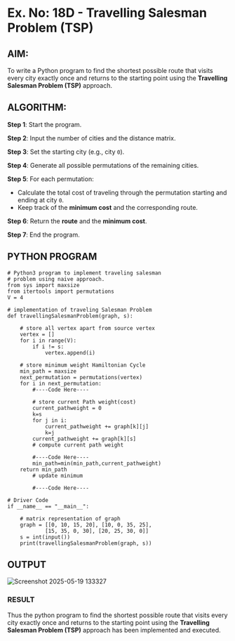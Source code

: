 # Ex. No: 18D - Travelling Salesman Problem (TSP)

## AIM:
To write a Python program to find the shortest possible route that visits every city exactly once and returns to the starting point using the **Travelling Salesman Problem (TSP)** approach.

## ALGORITHM:

**Step 1**: Start the program.

**Step 2**: Input the number of cities and the distance matrix.

**Step 3**: Set the starting city (e.g., city `0`).

**Step 4**: Generate all possible permutations of the remaining cities.

**Step 5**: For each permutation:
- Calculate the total cost of traveling through the permutation starting and ending at city `0`.
- Keep track of the **minimum cost** and the corresponding route.

**Step 6**: Return the **route** and the **minimum cost**.

**Step 7**: End the program.

## PYTHON PROGRAM

```
# Python3 program to implement traveling salesman
# problem using naive approach.
from sys import maxsize
from itertools import permutations
V = 4

# implementation of traveling Salesman Problem
def travellingSalesmanProblem(graph, s):

	# store all vertex apart from source vertex
	vertex = []
	for i in range(V):
		if i != s:
			vertex.append(i)

	# store minimum weight Hamiltonian Cycle
	min_path = maxsize
	next_permutation = permutations(vertex)
	for i in next_permutation:
	    #----Code Here----

		# store current Path weight(cost)
		current_pathweight = 0
		k=s
		for j in i:
		    current_pathweight += graph[k][j]
		    k=j
		current_pathweight += graph[k][s] 
		# compute current path weight
		
		#----Code Here----
		min_path=min(min_path,current_pathweight)
	return min_path
		# update minimum
		
		#----Code Here----
		
# Driver Code
if __name__ == "__main__":

	# matrix representation of graph
	graph = [[0, 10, 15, 20], [10, 0, 35, 25],
			[15, 35, 0, 30], [20, 25, 30, 0]]
	s = int(input())
	print(travellingSalesmanProblem(graph, s))

```

## OUTPUT
![Screenshot 2025-05-19 133327](https://github.com/user-attachments/assets/2cf3e0c7-28b2-4296-9005-9310137a627f)

### RESULT
Thus the python program to find the shortest possible route that visits every city exactly once and returns to the starting point using the **Travelling Salesman Problem (TSP)** approach has been implemented and executed.


